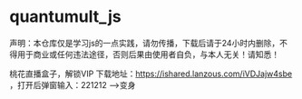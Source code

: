 # quantumult_js

声明：本仓库仅是学习js的一点实践，请勿传播，下载后请于24小时内删除，不得用于商业或任何违法途径，否则后果由使用者自负，与本人无关！请知悉！

桃花直播盒子，解锁VIP
下载地址：https://ishared.lanzous.com/iVDJajw4sbe ，打开后弹窗输入：221212 -->变身
